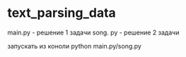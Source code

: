 # text_parsing_data

main.py - решение 1 задачи
song. py - решение 2 задачи

запускать из коноли python main.py/song.py
